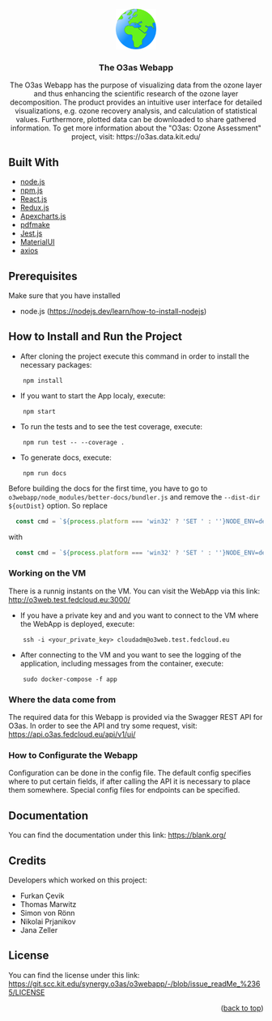 <div id="top"></div>


<!-- PROJECT LOGO -->
<br />
<div align="center">
  <a href="https://git.scc.kit.edu/synergy.o3as/o3webapp/-/blob/issue_readMe_%2365">
    <img src="public/O3asWepAppIcon.png" alt="Logo" width="80" height="80">
  </a>

<h3 align="center">The O3as Webapp</h3>

  <p align="center">
    The O3as Webapp has the purpose of visualizing data from the ozone layer
    and thus enhancing the scientific research of the ozone layer decomposition.
    The product provides an intuitive user interface for detailed visualizations,
    e.g. ozone recovery analysis, and calculation of statistical values. Furthermore,
    plotted data can be downloaded to share gathered information.
    To get more information about the "O3as: Ozone Assessment" project, visit: https://o3as.data.kit.edu/
  </p>
</div>

## Built With

- [node.js](https://nodejs.org/en/)
- [npm.js](https://www.npmjs.com/)
- [React.js](https://reactjs.org/)
- [Redux.js](https://redux.js.org/)
- [Apexcharts.js](https://apexcharts.com/)
- [pdfmake](http://pdfmake.org/#/)
- [Jest.js](https://jestjs.io/)
- [MaterialUI](https://mui.com/)
- [axios](https://axios-http.com/docs/intro)


## Prerequisites

Make sure that you have installed

- node.js (https://nodejs.dev/learn/how-to-install-nodejs)

## How to Install and Run the Project

- After cloning the project execute this command in order to install the necessary packages:

```
    npm install
```

- If you want to start the App localy, execute:

```
    npm start
```

- To run the tests and to see the test coverage, execute:

```
    npm run test -- --coverage .
```

- To generate docs, execute:
```
    npm run docs
```

Before building the docs for the first time, you have to go to `o3webapp/node_modules/better-docs/bundler.js` and remove the `--dist-dir ${outDist}` option. So replace
```js
  const cmd = `${process.platform === 'win32' ? 'SET ' : ''}NODE_ENV=development parcel build ${entry} --dist-dir ${outDist}`
```
with
```js
  const cmd = `${process.platform === 'win32' ? 'SET ' : ''}NODE_ENV=development parcel build ${entry}`
```

### Working on the VM

There is a runnig instants on the VM. You can visit the WebApp via this link: http://o3web.test.fedcloud.eu:3000/

- If you have a private key and and you want to connect to the VM where the WebApp is deployed, execute:

```
    ssh -i <your_private_key> cloudadm@o3web.test.fedcloud.eu
```

- After connecting to the VM and you want to see the logging of the application, including messages from the container, execute:

```
    sudo docker-compose -f app
```

### Where the data come from

The required data for this Webapp is provided via the Swagger REST API for O3as.
In order to see the API and try some request, visit: 
https://api.o3as.fedcloud.eu/api/v1/ui/

### How to Configurate the Webapp

Configuration can be done in the config file.
The default config specifies where to put certain fields, if after calling the API it is necessary to place them somewhere.
Special config files for endpoints can be specified.

## Documentation
You can find the documentation under this link:
https://blank.org/


## Credits

Developers which worked on this project:

- Furkan Çevik
- Thomas Marwitz
- Simon von Rönn
- Nikolai Prjanikov
- Jana Zeller


## License
You can find the license under this link:
https://git.scc.kit.edu/synergy.o3as/o3webapp/-/blob/issue_readMe_%2365/LICENSE


<p align="right">(<a href="#top">back to top</a>)</p>

